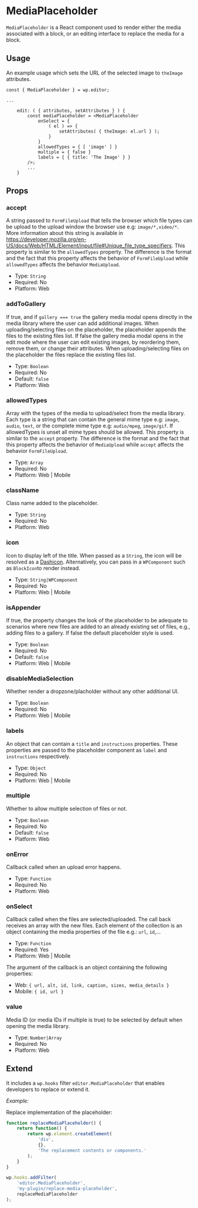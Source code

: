 MediaPlaceholder
===========

`MediaPlaceholder` is a React component used to render either the media associated with a block, or an editing interface to replace the media for a block.

## Usage

An example usage which sets the URL of the selected image to `theImage` attributes.

```
const { MediaPlaceholder } = wp.editor;

...

	edit: ( { attributes, setAttributes } ) {
		const mediaPlaceholder = <MediaPlaceholder
			onSelect = {
				( el ) => {
					setAttributes( { theImage: el.url } );
				}
			}
			allowedTypes = { [ 'image' ] }
			multiple = { false }
			labels = { { title: 'The Image' } }
		/>;
		...
	}
```

## Props

### accept

A string passed to `FormFileUpload` that tells the browser which file types can be upload to the upload window the browser use e.g: `image/*,video/*`.
More information about this string is available in https://developer.mozilla.org/en-US/docs/Web/HTML/Element/input/file#Unique_file_type_specifiers.
This property is similar to the `allowedTypes` property. The difference is the format and the fact that this property affects the behavior of `FormFileUpload` while `allowedTypes` affects the behavior `MediaUpload`.

- Type: `String`
- Required: No
- Platform: Web

### addToGallery

If true, and if  `gallery === true` the gallery media modal opens directly in the media library where the user can add additional images. When uploading/selecting files on the placeholder, the placeholder appends the files to the existing files list.
If false the gallery media modal opens in the edit mode where the user can edit existing images, by reordering them, remove them, or change their attributes. When uploading/selecting files on the placeholder the files replace the existing files list.

- Type: `Boolean`
- Required: No
- Default: `false`
- Platform: Web

### allowedTypes

Array with the types of the media to upload/select from the media library.
Each type is a string that can contain the general mime type e.g: `image`, `audio`, `text`,
or the complete mime type e.g: `audio/mpeg`, `image/gif`.
If allowedTypes is unset all mime types should be allowed.
This property is similar to the `accept` property. The difference is the format and the fact that this property affects the behavior of `MediaUpload` while `accept` affects the behavior `FormFileUpload`.

- Type: `Array`
- Required: No
- Platform: Web | Mobile

### className

Class name added to the placeholder.

- Type: `String`
- Required: No
- Platform: Web

### icon

Icon to display left of the title. When passed as a `String`, the icon will be resolved as a [Dashicon](https://developer.wordpress.org/resource/dashicons/). Alternatively, you can pass in a `WPComponent` such as `BlockIcon`to render instead.

- Type: `String|WPComponent`
- Required: No
- Platform: Web | Mobile

### isAppender

If true, the property changes the look of the placeholder to be adequate to scenarios where new files are added to an already existing set of files, e.g., adding files to a gallery.
If false the default placeholder style is used.

- Type: `Boolean`
- Required: No
- Default: `false`
- Platform: Web | Mobile

### disableMediaSelection

Whether render a dropzone/placholder without any other additional UI.

- Type: `Boolean`
- Required: No
- Platform: Web | Mobile

### labels

An object that can contain a `title` and `instructions` properties. These properties are passed to the placeholder component as `label` and `instructions` respectively.

- Type: `Object`
- Required: No
- Platform: Web | Mobile

### multiple

Whether to allow multiple selection of files or not.

- Type: `Boolean`
- Required: No
- Default: `false`
- Platform: Web

### onError

Callback called when an upload error happens.

- Type: `Function`
- Required: No
- Platform: Web

### onSelect

Callback called when the files are selected/uploaded.
The call back receives an array with the new files. Each element of the collection is an object containing the media properties of the file e.g.: `url`, `id`,...

- Type: `Function`
- Required: Yes
- Platform: Web | Mobile

The argument of the callback is an object containing the following properties:
- Web: `{ url, alt, id, link, caption, sizes, media_details }`
- Mobile: `{ id, url }`

### value

Media ID (or media IDs if multiple is true) to be selected by default when opening the media library.

- Type: `Number|Array`
- Required: No
- Platform: Web


## Extend

It includes a `wp.hooks` filter `editor.MediaPlaceholder` that enables developers to replace or extend it.

_Example:_

Replace implementation of the placeholder:

```js
function replaceMediaPlaceholder() {
	return function() {
		return wp.element.createElement(
			'div',
			{},
			'The replacement contents or components.'
		);
	}
}

wp.hooks.addFilter(
	'editor.MediaPlaceholder',
	'my-plugin/replace-media-placeholder',
	replaceMediaPlaceholder
);
```

